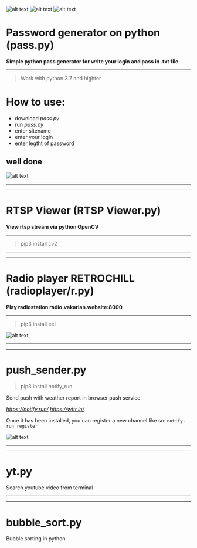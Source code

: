 ![alt text](https://img.shields.io/badge/version-python%203.7-blue) ![alt text](https://img.shields.io/badge/pip%20install-opencv-blue) ![alt text](https://img.shields.io/badge/status-worked-brightgreen) 
# Password generator on python (pass.py)
__Simple python pass generator for write your login and pass in .txt file__
____
> Work with python 3.7 and highter

# How to use:
+ download *pass.py*
+ run *pass.py*
+ enter sitename
+ enter your login
+ enter legtht of password

## well done

![alt text](https://sun9-10.userapi.com/c858128/v858128173/20bdf9/OT4J9pleVqc.jpg)


____
____
# RTSP Viewer (RTSP Viewer.py)
__View rtsp stream via python OpenCV__
____
> pip3 install cv2

____
____
# Radio player RETROCHILL (radioplayer/r.py)
__Play radiostation radio.vakarian.website:8000__
____
> pip3 install eel

![alt text](https://vakarian.website/readmepic/retrochill.jpg)
____
____
# push_sender.py

> pip3 install notify_run

Send push with weather report in browser push service

_https://notify.run/_ _https://wttr.in/_ 

Once it has been installed, you can register a new channel like so: `notify-run register`

![alt text](https://vakarian.website/readmepic/push.jpg)
____
____
# yt.py
Search youtube video from terminal

____
____
# bubble_sort.py
Bubble sorting in python
